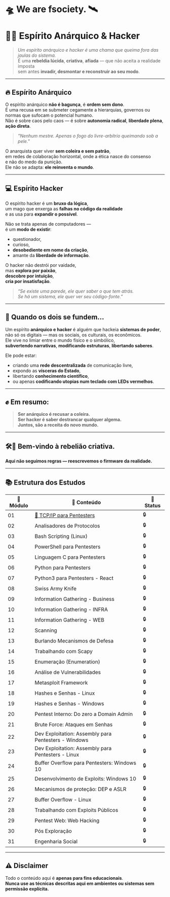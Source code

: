 # 🛸 We are fsociety. 🛰️

# 🧠🔥 Espírito Anárquico & Hacker

> *Um espírito anárquico e hacker é uma chama que queima fora das jaulas do sistema.*  
> É uma **rebeldia lúcida**, **criativa**, **afiada** — que não aceita a realidade imposta  
> sem antes **invadir, desmontar e reconstruir ao seu modo**.

---

## 🔥 Espírito Anárquico

O espírito anárquico **não é bagunça**, é **ordem sem dono**.  
É uma recusa em se submeter cegamente a hierarquias, governos ou normas que sufocam o potencial humano.  
Não é sobre caos pelo caos — é sobre **autonomia radical**, **liberdade plena**, **ação direta**.

> *"Nenhum mestre. Apenas o fogo do livre-arbítrio queimando sob a pele."*

O anarquista quer viver **sem coleira e sem patrão**,  
em redes de colaboração horizontal, onde a ética nasce do consenso  
e não do medo da punição.  
Ele não se adapta: **ele reinventa o mundo**.

---

## 💻 Espírito Hacker

O espírito hacker é um **bruxo da lógica**,  
um mago que enxerga as **falhas no código da realidade**  
e as usa para **expandir o possível**.

Não se trata apenas de computadores —  
é um **modo de existir**:

- questionador,  
- curioso,  
- **desobediente em nome da criação**,  
- amante da **liberdade de informação**.

O hacker não destrói por vaidade,  
mas **explora por paixão**,  
**descobre por intuição**,  
**cria por insatisfação**.

> *“Se existe uma parede, ele quer saber o que tem atrás.  
> Se há um sistema, ele quer ver seu código-fonte.”*

---

## 🧬 Quando os dois se fundem…

Um espírito **anárquico e hacker** é alguém que hackeia **sistemas de poder**,  
não só os digitais — mas os sociais, os culturais, os econômicos.  
Ele vive no limiar entre o mundo físico e o simbólico,  
**subvertendo narrativas**, **modificando estruturas**, **libertando saberes**.

Ele pode estar:

- criando uma **rede descentralizada** de comunicação livre,  
- expondo as **vísceras do Estado**,  
- libertando **conhecimento científico**,  
- ou apenas **codificando utopias num teclado com LEDs vermelhos**.

---

## ✊ Em resumo:

> **Ser anárquico é recusar a coleira.**  
> **Ser hacker é saber destrancar qualquer algema.**  
> **Juntos, são a receita do novo mundo.**

---

## 🛠️🌌 Bem-vindo à rebelião criativa.

**Aqui não seguimos regras — reescrevemos o firmware da realidade.**

---

## 📚 Estrutura dos Estudos

| 🔢 Módulo | 📂 Conteúdo | 📌 Status |
|------|---------|--------|
| 01 | [📎 TCP/IP para Pentesters](./tcp_ip_para_pentesters/README.md) | 🔒 |
| 02 | Analisadores de Protocolos | 🔒 |
| 03 | Bash Scripting (Linux) | 🔒 |
| 04 | PowerShell para Pentesters | 🔒 |
| 05 | Linguagem C para Pentesters | 🔒 |
| 06 | Python para Pentesters | 🔒 |
| 07 | Python3 para Pentesters - React | 🔒 |
| 08 | Swiss Army Knife | 🔒 |
| 09 | Information Gathering - Business | 🔒 |
| 10 | Information Gathering - INFRA | 🔒 |
| 11 | Information Gathering - WEB | 🔒 |
| 12 | Scanning | 🔒 |
| 13 | Burlando Mecanismos de Defesa | 🔒 |
| 14 | Trabalhando com Scapy | 🔒 |
| 15 | Enumeração (Enumeration) | 🔒 |
| 16 | Análise de Vulnerabilidades | 🔒 |
| 17 | Metasploit Framework | 🔒 |
| 18 | Hashes e Senhas - Linux | 🔒 |
| 19 | Hashes e Senhas - Windows | 🔒 |
| 20 | Pentest Interno: Do zero a Domain Admin | 🔒 |
| 21 | Brute Force: Ataques em Senhas | 🔒 |
| 22 | Dev Exploitation: Assembly para Pentesters - Windows | 🔒 |
| 23 | Dev Exploitation: Assembly para Pentesters - Linux | 🔒 |
| 24 | Buffer Overflow para Pentesters: Windows 10 | 🔒 |
| 25 | Desenvolvimento de Exploits: Windows 10 | 🔒 |
| 26 | Mecanismos de proteção: DEP e ASLR | 🔒 |
| 27 | Buffer Overflow - Linux | 🔒 |
| 28 | Trabalhando com Exploits Públicos | 🔒 |
| 29 | Pentest Web: Web Hacking | 🔒 |
| 30 | Pós Exploração | 🔒 |
| 31 | Engenharia Social | 🔒 |

---

## ⚠️ Disclaimer

Todo o conteúdo aqui é **apenas para fins educacionais**.  
**Nunca use as técnicas descritas aqui em ambientes ou sistemas sem permissão explícita.**
